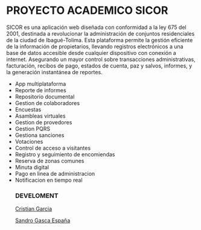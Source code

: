 <h1>PROYECTO ACADEMICO SICOR </h1>
<P>
SICOR es una aplicación web diseñada con conformidad a la ley 675 del 2001, destinada a revolucionar la administración de conjuntos residenciales de la ciudad de Ibagué-Tolima. Esta plataforma permite la gestión eficiente de la información de propietarios, llevando registros electrónicos a una base de datos accesible desde cualquier dispositivo con conexión a internet. Asegurando un mayor control sobre transacciones administrativas, facturación, recibos de pago, estados de cuenta, paz y salvos, informes, y la generación instantánea de reportes.
</P>

<ul>
  <li>App multiplataforma</li>
  <li>Reporte de informes</li>
  <li>Repositorio documental</li>
  <li>Gestion de colaboradores</li>
  <li>Encuestas</li>
  <li>Asambleas virtuales</li>
  <li>Gestion de provedores</li>
  <li>Gestion PQRS</li>
  <li>Gestiona sanciones</li>
  <li>Votaciones</li>
  <li>Control de acceso a visitantes</li>
  <li>Registro y seguimiento de encomiendas</li>
  <li>Reserva de zonas comunes</li>
  <li>Minuta digital</li>
  <li>Pago en linea de administracion</li>
  <li>Notificacion en tiempo real</li>
  
<h3>DEVELOMENT</h3>

[Cristian Garcia ](http://linkedin.com/in/cristian-garcia-5223bb1a9/)

[Sandro Gasca España](http://www.linkedin.com/in/sandro-gaes/)



